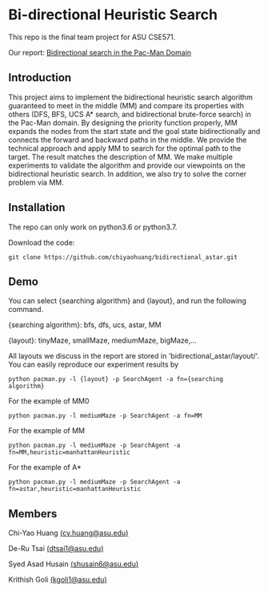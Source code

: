 # Bi-directional Heuristic Search

This repo is the final team project for ASU CSE571.

Our report: [Bidirectional search in the Pac-Man Domain](link)

## Introduction

This project aims to implement the bidirectional heuristic search algorithm guaranteed to meet in the middle (MM) and compare its properties with others (DFS, BFS, UCS A* search, and bidirectional brute-force search) in the Pac-Man domain. By designing the priority function properly, MM expands the nodes from the start state and the goal state bidirectionally and connects the forward and backward paths in the middle. We provide the technical approach and apply MM to search for the optimal path to the target. The result matches the description of MM. We make multiple experiments to validate the algorithm and provide our viewpoints on the bidirectional heuristic search. In addition, we also try to solve the corner problem via MM. 


## Installation

The repo can only work on python3.6 or python3.7.

Download the code:

```
git clone https://github.com/chiyaohuang/bidirectional_astar.git
```

## Demo

You can select {searching algorithm} and {layout}, and run the following command.

{searching algorithm}: bfs, dfs, ucs, astar, MM

{layout}: tinyMaze, smallMaze, mediumMaze, bigMaze,...

All layouts we discuss in the report are stored in 'bidirectional_astar/layout/'. You can easily reproduce our experiment results by

```
python pacman.py -l {layout} -p SearchAgent -a fn={searching algorithm}
```

For the example of MM0

```
python pacman.py -l mediumMaze -p SearchAgent -a fn=MM
```

For the example of MM

```
python pacman.py -l mediumMaze -p SearchAgent -a fn=MM,heuristic=manhattanHeuristic
```

For the example of A*

```
python pacman.py -l mediumMaze -p SearchAgent -a fn=astar,heuristic=manhattanHeuristic
```

## Members

Chi-Yao Huang [(cy.huang@asu.edu)](cy.huang@asu.edu)

De-Ru Tsai [(dtsai1@asu.edu)](dtsai1@asu.edu)

Syed Asad Husain [(shusain6@asu.edu)](shusain6@asu.edu)

Krithish Goli [(kgoli1@asu.edu)](kgoli1@asu.edu)
